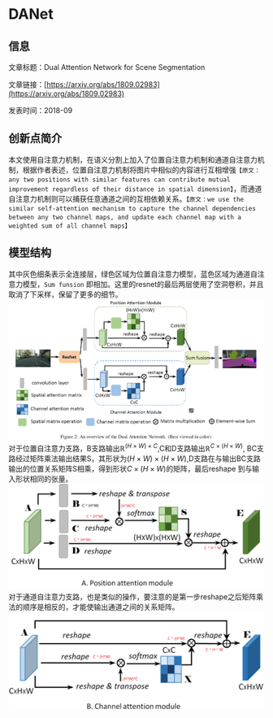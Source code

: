 # DANet 

## 信息

文章标题：Dual Attention Network for Scene Segmentation

文章链接：[https://arxiv.org/abs/1809.02983](https://arxiv.org/abs/1809.02983)

发表时间：2018-09


## 创新点简介
本文使用自注意力机制，在语义分割上加入了位置自注意力机制和通道自注意力机制，根据作者表述，位置自注意力机制将图片中相似的内容进行互相增强`【原文：any two positions with similar features can contribute mutual improvement regardless of their distance in spatial dimension】`，而通道自注意力机制则可以捕获任意通道之间的互相依赖关系。`【原文：we use the similar self-attention mechanism to capture the channel dependencies between any two channel maps, and update each channel map with a weighted sum of all channel maps】`


## 模型结构
其中灰色细条表示全连接层，绿色区域为位置自注意力模型，蓝色区域为通道自注意力模型，`Sum funsion` 即相加。这里的resnet的最后两层使用了空洞卷积，并且取消了下采样，保留了更多的细节。
![](../../../img/article/2022-02-18-17-29-10.png)
对于位置自注意力支路，B支路输出$\mathbb{R}^{(H\times W)\times C}$,C和D支路输出$\mathbb{R}^{C\times (H\times W)}$, BC支路经过矩阵乘法输出结果S，其形状为$(H\times W)\times (H \times W)$,D支路在与输出BC支路输出的位置关系矩阵S相乘，得到形状$C\times (H\times W)$的矩阵，最后reshape 到与输入形状相同的张量。
![](../../../img/article/2022-02-18-19-11-20.png)
对于通道自注意力支路，也是类似的操作，要注意的是第一步reshape之后矩阵乘法的顺序是相反的，才能使输出通道之间的关系矩阵。
![](../../../img/article/2022-02-18-19-25-42.png)





